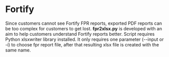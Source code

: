 # Fortify

Since customers cannot see Fortify FPR reports, exported PDF reports can be too complex for customers to get lost. **fpr2xlsx.py** is developed with an aim to help customers understand Fortify reports better. Script requires Python xlsxwriter library installed. It only requires one parameter (--input or -i) to choose fpr report file, after that resulting xlsx file is created with the same name.

